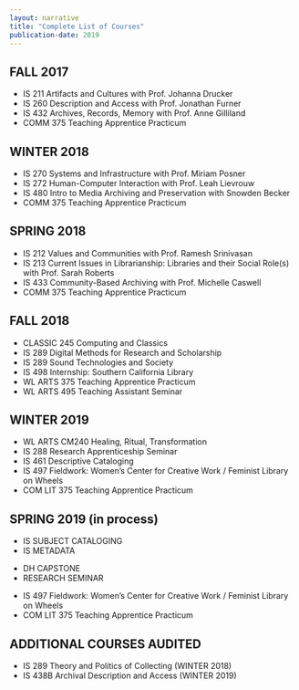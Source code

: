 ```yaml
---
layout: narrative
title: "Complete List of Courses"
publication-date: 2019
---
```


## FALL 2017
- IS 211 Artifacts and Cultures with Prof. Johanna Drucker
- IS 260 Description and Access with Prof. Jonathan Furner
- IS 432 Archives, Records, Memory with Prof. Anne Gilliland
- COMM 375 Teaching Apprentice Practicum

## WINTER 2018
- IS 270 Systems and Infrastructure with Prof. Miriam Posner 
- IS 272 Human-Computer Interaction with Prof. Leah Lievrouw 
- IS 480 Intro to Media Archiving and Preservation with Snowden Becker
- COMM 375 Teaching Apprentice Practicum

## SPRING 2018
- IS 212 Values and Communities with Prof. Ramesh Srinivasan 
- IS 213 Current Issues in Librarianship: Libraries and their Social Role(s) with Prof. Sarah Roberts
- IS 433 Community-Based Archiving with Prof. Michelle Caswell 
- COMM 375 Teaching Apprentice Practicum

## FALL 2018
- CLASSIC 245 Computing and Classics
- IS 289 Digital Methods for Research and Scholarship
- IS 289 Sound Technologies and Society 
- IS 498 Internship: Southern California Library
- WL ARTS 375 Teaching Apprentice Practicum
- WL ARTS 495 Teaching Assistant Seminar

## WINTER 2019
- WL ARTS CM240 Healing, Ritual, Transformation
- IS 288 Research Apprenticeship Seminar
- IS 461 Descriptive Cataloging
- IS 497 Fieldwork: Women’s Center for Creative Work / Feminist Library on Wheels 
- COM LIT 375 Teaching Apprentice Practicum

## SPRING 2019 (in process) 
- IS SUBJECT CATALOGING
- IS METADATA
* DH CAPSTONE
* RESEARCH SEMINAR
- IS 497 Fieldwork: Women’s Center for Creative Work / Feminist Library on Wheels 
- COM LIT 375 Teaching Apprentice Practicum

## ADDITIONAL COURSES AUDITED
- IS 289 Theory and Politics of Collecting (WINTER 2018)
- IS 438B Archival Description and Access (WINTER 2019) 
